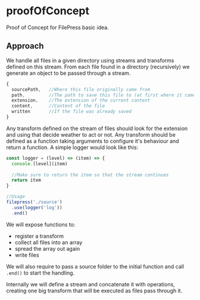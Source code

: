 # proofOfConcept
Proof of Concept for FilePress basic idea.

## Approach

We handle all files in a given directory using streams and transforms defined on this stream. From each file found in a directory (recursively) we generate an object to be passed through a stream.

```javascript
{
  sourcePath,   //Where this file originally came from
  path,         //The path to save this file to (at first where it came from)
  extension,    //The extension of the current content
  content,      //Content of the file
  written       //If the file was already saved
}
```

Any transform defined on the stream of files should look for the extension and using that decide weather to act or not. Any transform should be defined as a function taking arguments to configure it's behaviour and return a function. A simple logger would look like this:

```javascript
const logger = (level) => (item) => {
  console.[level](item)
  
  //Make sure to return the item so that the stream continues
  return item
}

//Usage
filepress('./source')
  .use(logger('log'))
  .end()
```

We will expose functions to:

- register a transform
- collect all files into an array
- spread the array out again
- write files 

We will also require to pass a source folder to the initial function and call `.end()` to start the handling.

Internally we will define a stream and concatenate it with operations, creating one big transform that will be executed as files pass through it.
